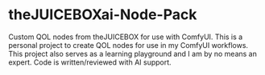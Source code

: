 # theJUICEBOXai-Node-Pack
Custom QOL nodes from theJUICEBOX for use with ComfyUI. 
This is a personal project to create QOL nodes for use in my ComfyUI workflows. This project also serves as a learning playground and I am by no means an expert. Code is written/reviewed with AI support.
